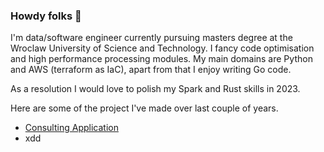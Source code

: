 ### Howdy folks 👋

I'm data/software engineer currently pursuing masters degree at the Wroclaw University of Science and Technology. I fancy code optimisation and high performance processing modules. My main domains are Python and AWS (terraform as IaC), apart from that I enjoy writing Go code.

As a resolution I would love to polish my Spark and Rust skills in 2023.

Here are some of the project I've made over last couple of years.
- [Consulting Application](https://www.google.com "Google's Homepage")
- xdd

<!--
**BlueberryBuns/BlueberryBuns** is a ✨ _special_ ✨ repository because its `README.md` (this file) appears on your GitHub profile.

Here are some ideas to get you started:

- 🔭 I’m currently working on ...
- 🌱 I’m currently learning ...
- 👯 I’m looking to collaborate on ...
- 🤔 I’m looking for help with ...
- 💬 Ask me about ...
- 📫 How to reach me: ...
- 😄 Pronouns: ...
- ⚡ Fun fact: ...
-->
